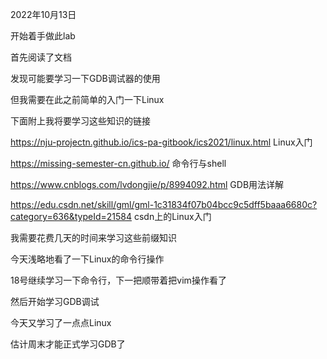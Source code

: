 2022年10月13日

开始着手做此lab

首先阅读了文档

发现可能要学习一下GDB调试器的使用

但我需要在此之前简单的入门一下Linux

下面附上我将要学习这些知识的链接

https://nju-projectn.github.io/ics-pa-gitbook/ics2021/linux.html   Linux入门

https://missing-semester-cn.github.io/		命令行与shell

https://www.cnblogs.com/lvdongjie/p/8994092.html	GDB用法详解

https://edu.csdn.net/skill/gml/gml-1c31834f07b04bcc9c5dff5baaa6680c?category=636&typeId=21584																			csdn上的Linux入门

我需要花费几天的时间来学习这些前缀知识

今天浅略地看了一下Linux的命令行操作

18号继续学习一下命令行，下一把顺带着把vim操作看了

然后开始学习GDB调试

今天又学习了一点点Linux

估计周末才能正式学习GDB了

